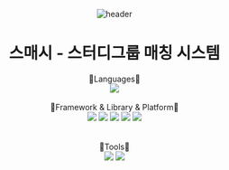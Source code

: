 <div align="center">

![header](https://capsule-render.vercel.app/api?type=waving&text=스매시&height=250&fontColor=FFFFFF&fontSize=60&fontAlignY=40&color=timeGradient)
# 스매시 - 스터디그룹 매칭 시스템
<div align="center">📗Languages📗</div>
<div align="center">
  <img src="https://img.shields.io/badge/JavaScript-F7DF1E?style=for-the-badge&logo=JavaScript&logoColor=white"/>
</div>  
<br/>

<div align="center">📕Framework & Library & Platform📕</div>
<div align="center">
  <img src="https://img.shields.io/badge/React-61DAFB?style=for-the-badge&logo=react&logoColor=white"/>
  <img src="https://img.shields.io/badge/React Router-CA4245?style=for-the-badge&logo=react router&logoColor=white"/>
  <img src="https://img.shields.io/badge/Axios-5A29E4?style=for-the-badge&logo=Axios&logoColor=white"/>
  <img src="https://img.shields.io/badge/Redux-764ABC?style=for-the-badge&logo=redux&logoColor=white"/>
  <img src="https://img.shields.io/badge/Next.js-000000?style=for-the-badge&logo=Next.js&logoColor=white"/>
</div>
<br/>

<br/>

<div align="center">📙Tools📙</div>
<div align="center">
  <img src="https://img.shields.io/badge/Visual Studio Code-007ACC?style=for-the-badge&logo=Visual Studio Code&logoColor=white"/>
  <img src="https://img.shields.io/badge/Git-F05032?style=for-the-badge&logo=Git&logoColor=white"/>
</div>
<br/>


  
  </div>
